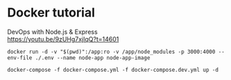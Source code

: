 # Docker tutorial

DevOps with Node.js & Express  
https://youtu.be/9zUHg7xjIqQ?t=14601

`docker run -d -v "$(pwd)":/app:ro -v /app/node_modules -p 3000:4000 --env-file ./.env --name node-app node-app-image`

`docker-compose -f docker-compose.yml -f docker-compose.dev.yml up -d`
